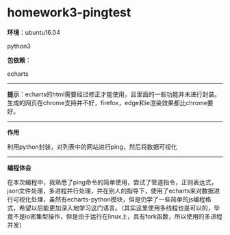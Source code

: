# homework3-pingtest
**环境**：ubuntu16.04

python3

**包依赖**：

echarts

---

**提示**：echarts的html需要经过修正才能使用，且里面的一些功能并未进行封装。生成的网页在chrome支持并不好，firefox，edge和ie渲染效果都比chrome要好。

---

**作用**

利用python封装，对列表中的网站进行ping，然后将数据可视化

---

**编程体会**

在本次编程中，我熟悉了ping命令的简单使用，尝试了管道指令，正则表达式，json文件处理，多进程并行处理，并在别人的指导下，使用了echarts来对数据进行可视化处理，虽然有echarts-python模块，但是仍学了一些简单的js编程格式，希望以后能更加深入地学习这门语言。（其实这里使用多线程也是可以的，毕竟不是io密集型操作，但是由于运行在linux上，具有fork函数，所以使用的多进程并发）





